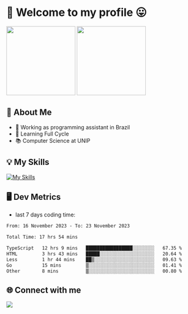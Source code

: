 # 🎉 Welcome to my profile 😛

<div>
  <img height="180em" src="https://github-readme-stats.vercel.app/api?username=VinicciusSantos&show_icons=true&icon_color=fff&include_all_commits=true&count_private=true&bg_color=30,000,000&title_color=fff&text_color=fff"/>
  <img height="180em" src="https://github-readme-stats.vercel.app/api/top-langs/?username=VinicciusSantos&langs_count=8&layout=compact&include_all_commits=true&count_private=true&bg_color=30,000,000&title_color=fff&text_color=fff"/>
</div>

## 📖 About Me
- 🔭 Working as programming assistant in Brazil
- 🌱 Learning Full Cycle
- 📚 Computer Science at UNIP

## 💡 My Skills

[![My Skills](https://skills.thijs.gg/icons?i=angular,react,styledcomponents,jest,html,css,sass,bootstrap,ts,js,go,nodejs,express,nestjs,git,c,py,postgres,mysql,sqlite,docker,graphql)](https://github.com/VinicciusSantos)

## 🖥️ Dev Metrics

- last 7 days coding time:

<!--START_SECTION:waka-->

```txt
From: 16 November 2023 - To: 23 November 2023

Total Time: 17 hrs 54 mins

TypeScript   12 hrs 9 mins   █████████████████░░░░░░░░   67.35 %
HTML         3 hrs 43 mins   █████░░░░░░░░░░░░░░░░░░░░   20.64 %
Less         1 hr 44 mins    ██▒░░░░░░░░░░░░░░░░░░░░░░   09.63 %
Go           15 mins         ▒░░░░░░░░░░░░░░░░░░░░░░░░   01.41 %
Other        8 mins          ▒░░░░░░░░░░░░░░░░░░░░░░░░   00.80 %
```

<!--END_SECTION:waka-->

## 🌐 Connect with me

<a href="https://www.linkedin.com/in/vinicius-guedes-b817aa223/"><img src="https://img.shields.io/badge/LinkedIn-0077B5?style=for-the-badge&logo=linkedin&logoColor=white"/></a>


